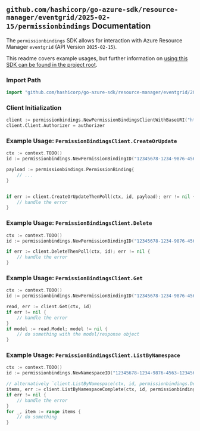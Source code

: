 
## `github.com/hashicorp/go-azure-sdk/resource-manager/eventgrid/2025-02-15/permissionbindings` Documentation

The `permissionbindings` SDK allows for interaction with Azure Resource Manager `eventgrid` (API Version `2025-02-15`).

This readme covers example usages, but further information on [using this SDK can be found in the project root](https://github.com/hashicorp/go-azure-sdk/tree/main/docs).

### Import Path

```go
import "github.com/hashicorp/go-azure-sdk/resource-manager/eventgrid/2025-02-15/permissionbindings"
```


### Client Initialization

```go
client := permissionbindings.NewPermissionBindingsClientWithBaseURI("https://management.azure.com")
client.Client.Authorizer = authorizer
```


### Example Usage: `PermissionBindingsClient.CreateOrUpdate`

```go
ctx := context.TODO()
id := permissionbindings.NewPermissionBindingID("12345678-1234-9876-4563-123456789012", "example-resource-group", "namespaceName", "permissionBindingName")

payload := permissionbindings.PermissionBinding{
	// ...
}


if err := client.CreateOrUpdateThenPoll(ctx, id, payload); err != nil {
	// handle the error
}
```


### Example Usage: `PermissionBindingsClient.Delete`

```go
ctx := context.TODO()
id := permissionbindings.NewPermissionBindingID("12345678-1234-9876-4563-123456789012", "example-resource-group", "namespaceName", "permissionBindingName")

if err := client.DeleteThenPoll(ctx, id); err != nil {
	// handle the error
}
```


### Example Usage: `PermissionBindingsClient.Get`

```go
ctx := context.TODO()
id := permissionbindings.NewPermissionBindingID("12345678-1234-9876-4563-123456789012", "example-resource-group", "namespaceName", "permissionBindingName")

read, err := client.Get(ctx, id)
if err != nil {
	// handle the error
}
if model := read.Model; model != nil {
	// do something with the model/response object
}
```


### Example Usage: `PermissionBindingsClient.ListByNamespace`

```go
ctx := context.TODO()
id := permissionbindings.NewNamespaceID("12345678-1234-9876-4563-123456789012", "example-resource-group", "namespaceName")

// alternatively `client.ListByNamespace(ctx, id, permissionbindings.DefaultListByNamespaceOperationOptions())` can be used to do batched pagination
items, err := client.ListByNamespaceComplete(ctx, id, permissionbindings.DefaultListByNamespaceOperationOptions())
if err != nil {
	// handle the error
}
for _, item := range items {
	// do something
}
```

